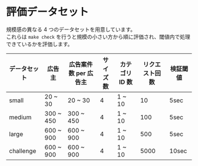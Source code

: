 # 評価データセット

規模感の異なる 4 つのデータセットを用意しています。  
これらは `make check` を行うと規模の小さい方から順に評価され、閾値内で処理できているかを評価します。

| データセット | 広告主    | 広告案件数 per 広告主 | サイズ数 | カテゴリ ID 数 | リクエスト回数 | 検証閾値 |
| ------------ | --------- | --------------------- | -------- | -------------- | -------------- | -------- |
| small        | 20 ~ 30   | 20 ~ 30               | 4        | 1 ~ 10         | 10             | 5sec     |
| medium       | 300 ~ 450 | 300 ~ 450             | 4        | 1 ~ 10         | 100            | 5sec     |
| large        | 600 ~ 900 | 600 ~ 900             | 4        | 1 ~ 10         | 500            | 5sec     |
| challenge    | 600 ~ 900 | 600 ~ 900             | 4        | 1 ~ 10         | 5000           | 10sec    |
